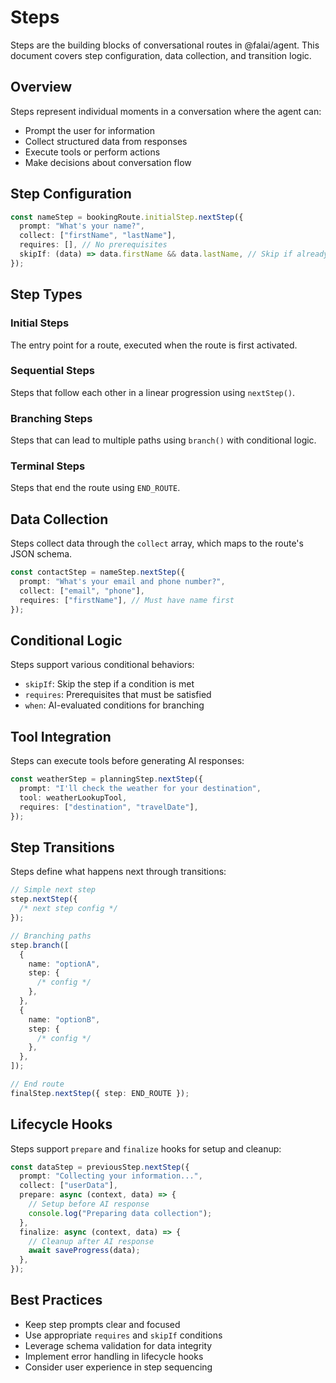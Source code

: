 # Steps

Steps are the building blocks of conversational routes in @falai/agent. This document covers step configuration, data collection, and transition logic.

## Overview

Steps represent individual moments in a conversation where the agent can:

- Prompt the user for information
- Collect structured data from responses
- Execute tools or perform actions
- Make decisions about conversation flow

## Step Configuration

```typescript
const nameStep = bookingRoute.initialStep.nextStep({
  prompt: "What's your name?",
  collect: ["firstName", "lastName"],
  requires: [], // No prerequisites
  skipIf: (data) => data.firstName && data.lastName, // Skip if already collected
});
```

## Step Types

### Initial Steps

The entry point for a route, executed when the route is first activated.

### Sequential Steps

Steps that follow each other in a linear progression using `nextStep()`.

### Branching Steps

Steps that can lead to multiple paths using `branch()` with conditional logic.

### Terminal Steps

Steps that end the route using `END_ROUTE`.

## Data Collection

Steps collect data through the `collect` array, which maps to the route's JSON schema.

```typescript
const contactStep = nameStep.nextStep({
  prompt: "What's your email and phone number?",
  collect: ["email", "phone"],
  requires: ["firstName"], // Must have name first
});
```

## Conditional Logic

Steps support various conditional behaviors:

- `skipIf`: Skip the step if a condition is met
- `requires`: Prerequisites that must be satisfied
- `when`: AI-evaluated conditions for branching

## Tool Integration

Steps can execute tools before generating AI responses:

```typescript
const weatherStep = planningStep.nextStep({
  prompt: "I'll check the weather for your destination",
  tool: weatherLookupTool,
  requires: ["destination", "travelDate"],
});
```

## Step Transitions

Steps define what happens next through transitions:

```typescript
// Simple next step
step.nextStep({
  /* next step config */
});

// Branching paths
step.branch([
  {
    name: "optionA",
    step: {
      /* config */
    },
  },
  {
    name: "optionB",
    step: {
      /* config */
    },
  },
]);

// End route
finalStep.nextStep({ step: END_ROUTE });
```

## Lifecycle Hooks

Steps support `prepare` and `finalize` hooks for setup and cleanup:

```typescript
const dataStep = previousStep.nextStep({
  prompt: "Collecting your information...",
  collect: ["userData"],
  prepare: async (context, data) => {
    // Setup before AI response
    console.log("Preparing data collection");
  },
  finalize: async (context, data) => {
    // Cleanup after AI response
    await saveProgress(data);
  },
});
```

## Best Practices

- Keep step prompts clear and focused
- Use appropriate `requires` and `skipIf` conditions
- Leverage schema validation for data integrity
- Implement error handling in lifecycle hooks
- Consider user experience in step sequencing
